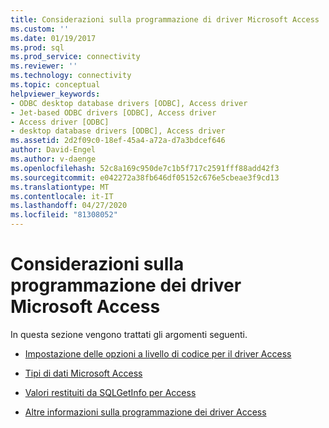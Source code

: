 ```yaml
---
title: Considerazioni sulla programmazione di driver Microsoft Access | Microsoft Docs
ms.custom: ''
ms.date: 01/19/2017
ms.prod: sql
ms.prod_service: connectivity
ms.reviewer: ''
ms.technology: connectivity
ms.topic: conceptual
helpviewer_keywords:
- ODBC desktop database drivers [ODBC], Access driver
- Jet-based ODBC drivers [ODBC], Access driver
- Access driver [ODBC]
- desktop database drivers [ODBC], Access driver
ms.assetid: 2d2f09c0-18ef-45a4-a72a-d7a3bdcef646
author: David-Engel
ms.author: v-daenge
ms.openlocfilehash: 52c8a169c950de7c1b5f717c2591fff88add42f3
ms.sourcegitcommit: e042272a38fb646df05152c676e5cbeae3f9cd13
ms.translationtype: MT
ms.contentlocale: it-IT
ms.lasthandoff: 04/27/2020
ms.locfileid: "81308052"
---
```

# <a name="microsoft-access-driver-programming-considerations"></a>Considerazioni sulla programmazione dei driver Microsoft Access
In questa sezione vengono trattati gli argomenti seguenti.  
  
-   [Impostazione delle opzioni a livello di codice per il driver Access](../../odbc/microsoft/setting-options-programmatically-for-the-access-driver.md)  
  
-   [Tipi di dati Microsoft Access](../../odbc/microsoft/microsoft-access-data-types.md)  
  
-   [Valori restituiti da SQLGetInfo per Access](../../odbc/microsoft/sqlgetinfo-returned-values-for-access.md)  
  
-   [Altre informazioni sulla programmazione dei driver Access](../../odbc/microsoft/other-access-driver-programming-details.md)
